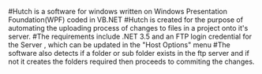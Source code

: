 #Hutch is a software for windows written on Windows Presentation Foundation(WPF) coded in VB.NET
#Hutch is created for the purpose of automating the uploading process of changes to files in a project onto it's server.
#The requirements include .NET 3.5 and an FTP login credential for the Server , which can be updated in the "Host Options" menu
#The software also detects if a folder or sub folder exists in the ftp server and if not it creates the folders required then proceeds to commiting the changes.
